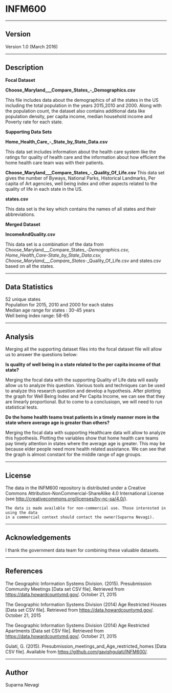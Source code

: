 # INFM600 
-------
Version
-------

Version 1.0 (March 2016)

-----------
Description
-----------

**Focal Dataset**

**Choose_Maryland___Compare_States_-_Demographics.csv**

This file includes data about the demographics of all the states in the US including the total population in the years 2015,2010 and 2000. Along with the population count, the dataset also contains additional data like population density, per capita income, median household income and Poverty rate for each state.

**Supporting Data Sets**

**Home_Health_Care_-_State_by_State_Data.csv**

This data set includes information about the health care system like the ratings for quality of health care and the information about how efficient the home health care team was with their patients.


**Choose_Maryland___Compare_States_-_Quality_Of_Life.csv**
This data set gives the number of Byways, National Parks, Historical Landmarks, Per capita of Art agencies, well being index and other aspects related to the quality of life in each state in the US.


**states.csv**

This data set is the key which contains the names of all states and their abbreviations.

**Merged Dataset**

**IncomeAndQuality.csv**

This data set is a combination of the data from Choose_Maryland___Compare_States_-_Demographics.csv, Home_Health_Care_-_State_by_State_Data.csv, Choose_Maryland___Compare_States_-_Quality_Of_Life.csv and states.csv based on all the states.

---------------
Data Statistics
---------------
52 unique states
</br>Population for 2015, 2010 and 2000 for each states
</br>Median age range for states : 30-45 years
</br>Well being index range: 58-65

---------------
Analysis
---------------
Merging all the supporting dataset files into the focal dataset file will allow us to answer the questions below:

**Is quality of well being in a state related to the per capita income of that state?**

Merging the focal data with the supporting Quality of Life data will easily allow us to analyze this question. Various tools and techniques can be used to analyze this research question and develop a hypothesis. After plotting the graph for Well Being Index and Per Capita Income, we can see that they are linearly proportional. But to come to a conclusiopn, we will need to run statistical tests.



**Do the home health teams treat patients in a timely manner more in the state where average age is greater than others?**

Merging the focal data with supporting Healthcare data will allow to analyze this hypothesis. Plotting the variables show that home health care teams pay timely attention in states where the average age is greater. This may be because elder people need more health related assistance. We can see that the graph is almost constant for the middle range of age groups.


------- 
License
-------

The data in the INFM600 repository is distributed under a Creative Commons 
Attribution-NonCommercial-ShareAlike 4.0 International License (see 
http://creativecommons.org/licenses/by-nc-sa/4.0/).
   
	The data is made available for non-commercial use. Those interested in using the data 
   	in a commercial context should contact the owner(Suparna Nevagi).

----------------
Acknowledgements
----------------

   I thank the government data team for combining these valuable datasets.

----------
References
----------

The Geographic Information Systems Division. (2015). Presubmission Community Meetings [Data set CSV file]. Retrieved from https://data.howardcountymd.gov/. October 21, 2015

The Geographic Information Systems Division (2014) Age Restricted Houses [Data set CSV file]. Retrieved from https://data.howardcountymd.gov/. October 21, 2015

The Geographic Information Systems Division (2014) Age Restricted Apartments [Data set CSV file]. Retrieved from https://data.howardcountymd.gov/. October 21, 2015

Gulati, G. (2015). Presubmission_meetings_and_Age_restricted_homes [Data CSV file]. Available from https://github.com/gavishgulati/INFM600/.

-------
Author
-------

Suparna Nevagi
